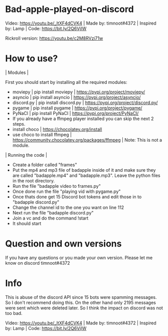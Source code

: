 # Bad-apple-played-on-discord
Video: https://youtu.be/_ltXF4dCVK4 | Made by: timnoot#4372 | Inspired by: Lamp | Code: https://bit.ly/2Q6VjIW

Rickroll version: https://youtu.be/c2M8RVzi71w

# How to use?

| Modules | 

First you should start by installing all the required modules:
- moviepy | pip install moviepy | https://pypi.org/project/moviepy/
- asyncio | pip install asyncio | https://pypi.org/project/asyncio/
- discord.py | pip install discord.py | https://pypi.org/project/discord.py/ 
- pygame | pip install pygame | https://pypi.org/project/pygame/ 
- PyNaCl | pip install PyNaCl | https://pypi.org/project/PyNaCl/
- If you already have a ffmpeg player installed you can skip the next 2 steps.
- install choco | https://chocolatey.org/install
- use choco to install ffmpeg | https://community.chocolatey.org/packages/ffmpeg | Note: This is not a module.

| Running the code |

- Create a folder called "frames"
- Put the mp4 and mp3 file of badapple inside of it and make sure they are called "badapple.mp4" and "badapple.mp3". Leave the python files in the root directory.
- Run the file "badapple video to frames.py"
- Once done run the file "playing vid with pygame.py"
- Once thats done get 15 Discord bot tokens and edit those in to "badapple discord.py"
- Change the channel id to the one you want on line 112
- Next run the file "badapple discord.py"
- Join a vc and do the command !start
- It should start


# Question and own versions
If you have any questions or you made your own version. Please let me know on discord timnoot#4372



# Info
This is abuse of the discord API since 15 bots were spamming messages. So I don't recommend doing this. On the other hand only 2195 messages were sent which were deleted later. So I think the impact on discord was not too bad.

Video: https://youtu.be/_ltXF4dCVK4 | Made by: timnoot#4372 | Inspired by: Lamp | Code: https://bit.ly/2Q6VjIW

